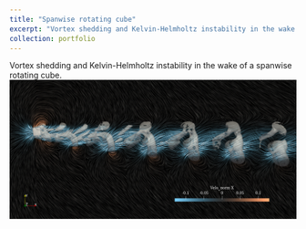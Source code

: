 ```yaml
---
title: "Spanwise rotating cube"
excerpt: "Vortex shedding and Kelvin-Helmholtz instability in the wake of a spanwise rotating cube. <br/><img src='/images/Re200O0.3.png' width='800'>"
collection: portfolio
---
```

Vortex shedding and Kelvin-Helmholtz instability in the wake of a spanwise rotating cube.
![Editing a markdown file for a talk](/images/Re200O0.3.png)
